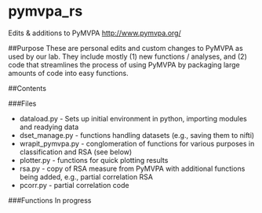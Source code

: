pymvpa_rs
=========

Edits &amp; additions to PyMVPA http://www.pymvpa.org/

##Purpose
These are personal edits and custom changes to PyMVPA as used by our lab. They include mostly (1) new functions / analyses, and (2) code that streamlines the process of using PyMVPA by packaging large amounts of code into easy functions.

##Contents

###Files
* dataload.py - Sets up initial environment in python, importing modules and readying data
* dset_manage.py - functions handling datasets (e.g., saving them to nifti)
* wrapit_pymvpa.py - conglomeration of functions for various purposes in classification and RSA (see below)
* plotter.py - functions for quick plotting results
* rsa.py - copy of RSA measure from PyMVPA with additional functions being added, e.g., partial correlation RSA
* pcorr.py - partial correlation code

###Functions
In progress
